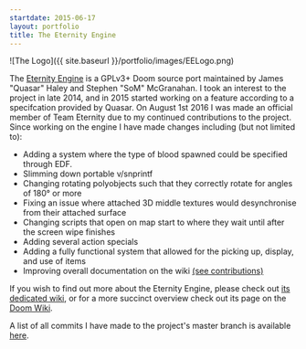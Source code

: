 ```yaml
---
startdate: 2015-06-17
layout: portfolio
title: The Eternity Engine
---
```

![The Logo]({{ site.baseurl }}/portfolio/images/EELogo.png)

The [Eternity Engine](https://github.com/team-eternity/eternity) is a GPLv3+ Doom source port maintained by
James "Quasar" Haley and Stephen "SoM" McGranahan. I took an interest to the project in late 2014, and
in 2015 started working on a feature according to a specifcation provided by Quasar. On August 1st 2016
I was made an official member of Team Eternity due to my continued contributions to the project.
Since working on the engine I have made changes including (but not limited to):

* Adding a system where the type of blood spawned could be specified through EDF.
* Slimming down portable v/snprintf
* Changing rotating polyobjects such that they correctly rotate for angles of 180&deg; or more
* Fixing an issue where attached 3D middle textures would desynchronise from their attached surface
* Changing scripts that open on map start to where they wait until after the screen wipe finishes
* Adding several action specials
* Adding a fully functional system that allowed for the picking up, display, and use of items
* Improving overall documentation on the wiki [(see contributions)](http://eternity.youfailit.net/wiki/Special:Contributions/Altazimuth)

If you wish to find out more about the Eternity Engine, please check out [its  dedicated wiki](eternity.youfailit.net/),
or for a more succinct overview check out its page on the [Doom Wiki](http://doomwiki.org/wiki/Eternity_Engine).

A list of all commits I have made to the project's master branch is available
[here](https://github.com/team-eternity/eternity/commits?author=Altazimuth).